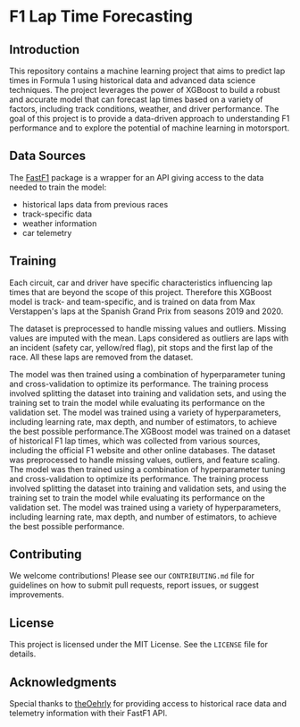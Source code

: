 # F1 Lap Time Forecasting

## Introduction

This repository contains a machine learning project that aims to predict lap times in Formula 1 using historical data and advanced data science techniques. The project leverages the power of XGBoost to build a robust and accurate model that can forecast lap times based on a variety of factors, including track conditions, weather, and driver performance. The goal of this project is to provide a data-driven approach to understanding F1 performance and to explore the potential of machine learning in motorsport.

## Data Sources

The [FastF1](https://github.com/theOehrly/Fast-F1) package is a wrapper for an API giving access to the data needed to train the model: 
* historical laps data from previous races
* track-specific data
* weather information
* car telemetry

## Training

Each circuit, car and driver have specific characteristics influencing lap times that are beyond the scope of this project. Therefore this XGBoost model is track- and team-specific, and is trained on data from Max Verstappen's laps at the Spanish Grand Prix from seasons 2019 and 2020.

The dataset is preprocessed to handle missing values and outliers. Missing values are imputed with the mean. Laps considered as outliers are laps with an incident (safety car, yellow/red flag), pit stops and the first lap of the race. All these laps are removed from the dataset.

The model was then trained using a combination of hyperparameter tuning and cross-validation to optimize its performance. The training process involved splitting the dataset into training and validation sets, and using the training set to train the model while evaluating its performance on the validation set. The model was trained using a variety of hyperparameters, including learning rate, max depth, and number of estimators, to achieve the best possible performance.The XGBoost model was trained on a dataset of historical F1 lap times, which was collected from various sources, including the official F1 website and other online databases. The dataset was preprocessed to handle missing values, outliers, and feature scaling. The model was then trained using a combination of hyperparameter tuning and cross-validation to optimize its performance. The training process involved splitting the dataset into training and validation sets, and using the training set to train the model while evaluating its performance on the validation set. The model was trained using a variety of hyperparameters, including learning rate, max depth, and number of estimators, to achieve the best possible performance.

## Contributing

We welcome contributions! Please see our `CONTRIBUTING.md` file for guidelines on how to submit pull requests, report issues, or suggest improvements.

## License

This project is licensed under the MIT License. See the `LICENSE` file for details.

## Acknowledgments

Special thanks to [theOehrly](https://github.com/theOehrly) for providing access to historical race data and telemetry information with their FastF1 API.

